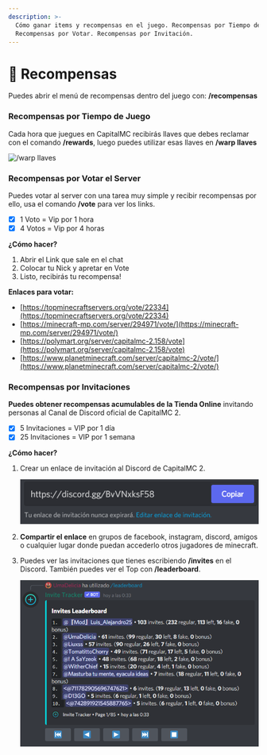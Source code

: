 ```yaml
---
description: >-
  Cómo ganar items y recompensas en el juego. Recompensas por Tiempo de Juego.
  Recompensas por Votar. Recompensas por Invitación.
---
```


# 🔔 Recompensas

Puedes abrir el menú de recompensas dentro del juego con: **/recompensas**

### Recompensas por Tiempo de Juego

Cada hora que juegues en CapitalMC recibirás llaves que debes reclamar con el comando **/rewards**, luego puedes utilizar esas llaves en **/warp llaves**

![/warp llaves](../.gitbook/assets/2021-11-05\_22.01.31.png)

### Recompensas por Votar el Server

Puedes votar al server con una tarea muy simple y recibir recompensas por ello, usa el comando **/vote** para ver los links.

* [x] 1 Voto = Vip por 1 hora
* [x] 4 Votos = Vip por 4 horas

**¿Cómo hacer?**

1. Abrir el Link que sale en el chat
2. Colocar tu Nick y apretar en Vote
3. Listo, recibirás tu recompensa!

**Enlaces para votar:**

* [https://topminecraftservers.org/vote/22334](https://topminecraftservers.org/vote/22334)
* [https://minecraft-mp.com/server/294971/vote/](https://minecraft-mp.com/server/294971/vote/)
* [https://polymart.org/server/capitalmc-2.158/vote](https://polymart.org/server/capitalmc-2.158/vote)
* [https://www.planetminecraft.com/server/capitalmc-2/vote/](https://www.planetminecraft.com/server/capitalmc-2/vote/)

### Recompensas por Invitaciones

**Puedes obtener recompensas acumulables de la Tienda Online** invitando personas al Canal de Discord oficial de CapitalMC 2.

* [x] 5 Invitaciones = VIP por 1 día
* [x] 25 Invitaciones = VIP por 1 semana

**¿Cómo hacer?**

1.  Crear un enlace de invitación al Discord de CapitalMC 2.

    ![](<../.gitbook/assets/image (3) (1) (1).png>)
2. **Compartir el enlace** en grupos de facebook, instagram, discord, amigos o cualquier lugar donde puedan accederlo otros jugadores de minecraft.
3.  Puedes ver las invitaciones que tienes escribiendo **/invites** en el Discord. También puedes ver el Top con **/leaderboard**.

    ![](<../.gitbook/assets/image (2) (1).png>)
